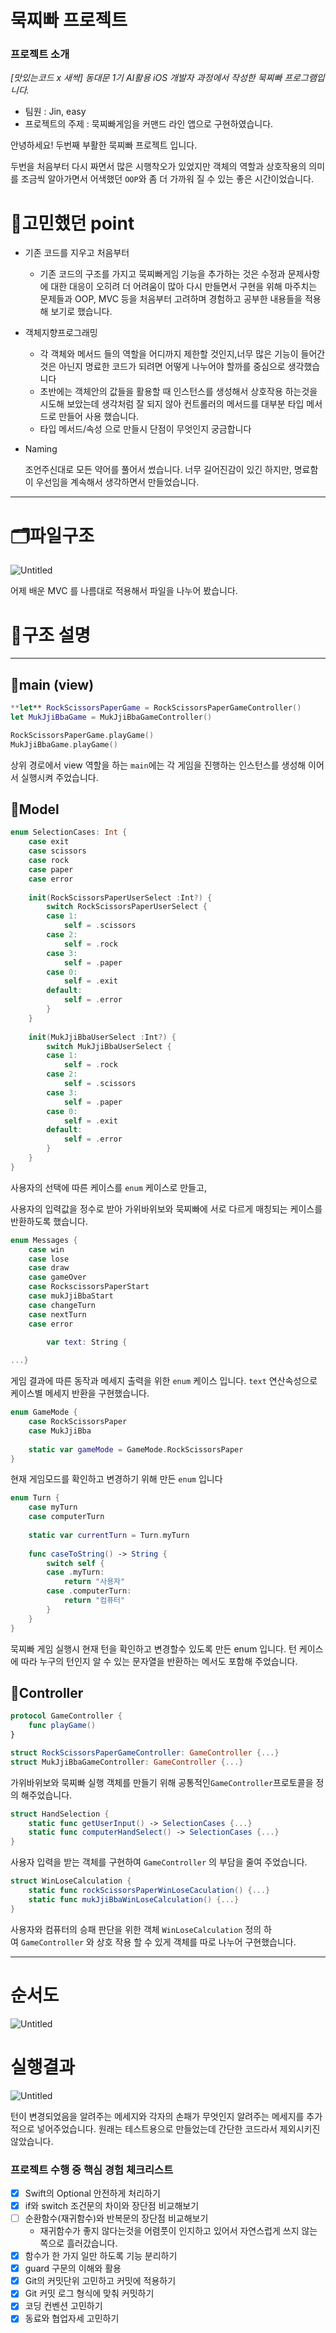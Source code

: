 # 묵찌빠 프로젝트

### 프로젝트 소개

*[맛있는코드 x 새싹] 동대문 1기 AI활용 iOS 개발자 과정에서 작성한 묵찌빠 프로그램입니다.*

- 팀원 : Jin, easy
- 프로젝트의 주제 : 묵찌빠게임을 커맨드 라인 앱으로 구현하였습니다.

안녕하세요! 두번째 부활한 묵찌빠 프로젝트 입니다.

두번을 처음부터 다시 짜면서 많은 시행착오가 있었지만 객체의 역할과 상호작용의 의미를 조금씩 알아가면서 어색했던 `OOP`와 좀 더 가까워 질 수 있는 좋은 시간이었습니다.

# 🤔고민했던 point

- 기존 코드를 지우고 처음부터
    - 기존 코드의 구조를 가지고 묵찌빠게임 기능을 추가하는 것은 수정과 문제사항에 대한 대응이 오히려 더 어려움이 많아 다시 만들면서 구현을 위해 마주치는 문제들과 OOP, MVC 등을  처음부터 고려하며 경험하고 공부한 내용들을 적용해 보기로 했습니다.

- 객체지향프로그래밍
    - 각 객체와 메서드 들의 역할을 어디까지 제한할 것인지,너무 많은 기능이 들어간것은 아닌지 명료한 코드가 되려면 어떻게 나누어야 할까를 중심으로 생각했습니다
    - 초반에는 객체안의 값들을 활용할 때 인스턴스를 생성해서 상호작용 하는것을 시도해 보았는데 생각처럼 잘 되지 않아 컨트롤러의 메서드를 대부분 타입 메서드로 만들어 사용 했습니다.
    - 타입 메서드/속성 으로 만들시 단점이 무엇인지 궁금합니다
- Naming
    
    조언주신대로 모든 약어를 풀어서 썼습니다. 너무 길어진감이 있긴 하지만, 명료함이 우선임을 계속해서 생각하면서 만들었습니다.
    

---

# 🗂️파일구조

![Untitled](https://prod-files-secure.s3.us-west-2.amazonaws.com/c4c734d3-d9db-4362-b929-6f0065471760/d5e4a40c-50b9-4d01-9931-847ee3f64df6/Untitled.png)

어제 배운 MVC 를 나름대로 적용해서 파일을 나누어 봤습니다.

# 💬구조 설명

---

## 🔸main (view)

```swift
**let** RockScissorsPaperGame = RockScissorsPaperGameController()
let MukJjiBbaGame = MukJjiBbaGameController()

RockScissorsPaperGame.playGame()
MukJjiBbaGame.playGame()
```

상위 경로에서 view 역할을 하는 `main`에는 각 게임을 진행하는 인스턴스를 생성해 이어서 실행시켜 주었습니다.

## 🔸Model

```swift
enum SelectionCases: Int {
    case exit
    case scissors
    case rock
    case paper
    case error
    
    init(RockScissorsPaperUserSelect :Int?) {
        switch RockScissorsPaperUserSelect {
        case 1:
            self = .scissors
        case 2:
            self = .rock
        case 3:
            self = .paper
        case 0:
            self = .exit
        default:
            self = .error
        }
    }
    
    init(MukJjiBbaUserSelect :Int?) {
        switch MukJjiBbaUserSelect {
        case 1:
            self = .rock
        case 2:
            self = .scissors
        case 3:
            self = .paper
        case 0:
            self = .exit
        default:
            self = .error
        }
    }
}
```

사용자의 선택에 따른 케이스를 `enum` 케이스로 만들고, 

사용자의 입력값을 정수로 받아 가위바위보와 묵찌빠에 서로 다르게 매칭되는 케이스를 반환하도록 했습니다.

```swift
enum Messages {
    case win
    case lose
    case draw
    case gameOver
    case RockscissorsPaperStart
    case mukJjiBbaStart
    case changeTurn
    case nextTurn
    case error
		
		var text: String {

...}
```

게임 결과에 따른 동작과 메세지 출력을 위한 `enum` 케이스 입니다. `text` 연산속성으로 케이스별 메세지 반환을 구현했습니다.

```swift
enum GameMode {
    case RockScissorsPaper
    case MukJjiBba
    
    static var gameMode = GameMode.RockScissorsPaper
}
```

현재 게임모드를 확인하고 변경하기 위해 만든 `enum` 입니다

```swift
enum Turn {
    case myTurn
    case computerTurn
    
    static var currentTurn = Turn.myTurn
    
    func caseToString() -> String {
        switch self {
        case .myTurn:
            return "사용자"
        case .computerTurn:
            return "컴퓨터"
        }
    }
}
```

묵찌빠 게임 실행시 현재 턴을 확인하고 변경할수 있도록 만든 enum 입니다. 턴 케이스에 따라 누구의 턴인지 알 수 있는 문자열을 반환하는 메서도 포함해 주었습니다.

## 🔸Controller

```swift
protocol GameController {
	func playGame()
}

struct RockScissorsPaperGameController: GameController {...}
struct MukJjiBbaGameController: GameController {...}
```

가위바위보와 묵찌빠 실행 객체를 만들기 위해 공통적인`GameController`프로토콜을 정의 해주었습니다.

```swift
struct HandSelection {
	static func getUserInput() -> SelectionCases {...}
	static func computerHandSelect() -> SelectionCases {...}
}
```

사용자 입력을 받는 객체를 구현하여 `GameController` 의 부담을 줄여 주었습니다.

```swift
struct WinLoseCalculation {
	static func rockScissorsPaperWinLoseCaculation() {...}
	static func mukJjiBbaWinLoseCalculation() {...}
}
```

사용자와 컴퓨터의 승패 판단을 위한 객체 `WinLoseCalculation` 정의 하여 `GameController` 와 상호 작용 할 수 있게 객체를 따로 나누어 구현했습니다.

---

# 순서도

![Untitled](https://prod-files-secure.s3.us-west-2.amazonaws.com/c4c734d3-d9db-4362-b929-6f0065471760/387a4875-60b5-45b4-b9bb-e1e3776e123f/Untitled.png)

# 실행결과

![Untitled](https://prod-files-secure.s3.us-west-2.amazonaws.com/c4c734d3-d9db-4362-b929-6f0065471760/af7076f6-6265-4a87-814f-9cc014ff27a8/Untitled.png)

턴이 변경되었음을 알려주는 메세지와 각자의 손패가 무엇인지 알려주는 메세지를 추가적으로 넣어주었습니다. 원래는 테스트용으로 만들었는데 간단한 코드라서 제외시키진 않았습니다.

### ****프로젝트 수행 중 핵심 경험 체크리스트****

- [x]  Swift의 Optional 안전하게 처리하기
- [x]  if와 switch 조건문의 차이와 장단점 비교해보기
- [ ]  순환함수(재귀함수)와 반복문의 장단점 비교해보기
    - 재귀함수가 좋지 않다는것을 어렴풋이 인지하고 있어서 자연스럽게 쓰지 않는쪽으로 흘러갔습니다.
- [x]  함수가 한 가지 일만 하도록 기능 분리하기
- [x]  guard 구문의 이해와 활용
- [x]  Git의 커밋단위 고민하고 커밋에 적용하기
- [x]  Git 커밋 로그 형식에 맞춰 커밋하기
- [x]  코딩 컨벤션 고민하기
- [x]  동료와 협업자세 고민하기
